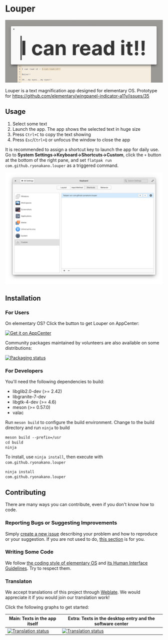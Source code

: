 # Louper

![app screenshot](data/Screenshot.png)

Louper is a text magnification app designed for elementary OS. Prototype for https://github.com/elementary/wingpanel-indicator-a11y/issues/35

## Usage

1. Select some text
2. Launch the app. The app shows the selected text in huge size
3. Press `Ctrl+C` to copy the text showing
4. Press `Esc`/`Ctrl+Q` or unfocus the window to close the app

It is recommended to assign a shortcut key to launch the app for daily use. Go to **System Settings→Keyboard→Shortcuts→Custom**, click the `+` button at the bottom of the right pane, and set `flatpak run com.github.ryonakano.louper` as a triggered command.

![assign shortcut](data/assign-shortcut.png)

## Installation

### For Users

On elementary OS? Click the button to get Louper on AppCenter:

[![Get it on AppCenter](https://appcenter.elementary.io/badge.svg)](https://appcenter.elementary.io/com.github.ryonakano.louper)

Community packages maintained by volunteers are also available on some distributions:

[![Packaging status](https://repology.org/badge/vertical-allrepos/louper.svg)](https://repology.org/project/louper/versions)

### For Developers

You'll need the following dependencies to build:

* libglib2.0-dev (>= 2.42)
* libgranite-7-dev
* libgtk-4-dev (>= 4.6)
* meson (>= 0.57.0)
* valac

Run `meson build` to configure the build environment. Change to the build directory and run `ninja` to build

    meson build --prefix=/usr
    cd build
    ninja

To install, use `ninja install`, then execute with `com.github.ryonakano.louper`

    ninja install
    com.github.ryonakano.louper

## Contributing

There are many ways you can contribute, even if you don't know how to code.

### Reporting Bugs or Suggesting Improvements

Simply [create a new issue](https://github.com/ryonakano/louper/issues/new) describing your problem and how to reproduce or your suggestion. If you are not used to do, [this section](https://docs.elementary.io/contributor-guide/feedback/reporting-issues) is for you.

### Writing Some Code

We follow [the coding style of elementary OS](https://docs.elementary.io/develop/writing-apps/code-style) and [its Human Interface Guidelines](https://docs.elementary.io/hig/). Try to respect them.

### Translaton
We accept translations of this project through [Weblate](https://weblate.org/). We would appreciate it if you would join our translation work!

Click the following graphs to get started:

| Main: Texts in the app itself | Extra: Texts in the desktop entry and the software center |
| --- | --- |
| [![Translation status](https://hosted.weblate.org/widgets/rosp/-/louper-main/multi-auto.svg)](https://hosted.weblate.org/projects/rosp/louper-main) | [![Translation status](https://hosted.weblate.org/widgets/rosp/-/louper-extra/multi-auto.svg)](https://hosted.weblate.org/projects/rosp/louper-extra) |
